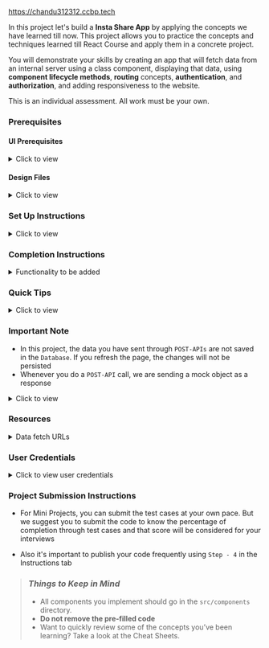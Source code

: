 https://chandu312312.ccbp.tech

In this project let's build a **Insta Share App** by applying the concepts we have learned till now. This project allows you to practice the concepts and techniques learned till React Course and apply them in a concrete project.

You will demonstrate your skills by creating an app that will fetch data from an internal server using a class component, displaying that data, using **component lifecycle methods**, **routing** concepts, **authentication**, and **authorization**, and adding responsiveness to the website.

This is an individual assessment. All work must be your own.

### Prerequisites

#### UI Prerequisites

<details>
<summary>Click to view</summary>

- What is Figma?
  - Figma is a vector graphics editor and prototyping tool which is primarily web-based. You can check more info on the <a href="https://www.figma.com/" target="_blank">Website</a>
- Create a Free account in Figma
  - Kindly follow the instructions as shown in <a href="https://www.youtube.com/watch?v=hrHL2VLMl7g" target="_blank">this</a> video to create a Free Figma account. Watch the video upto **00:55**
- How to Check CSS in Figma?
  - Kindly follow the instructions as shown in <a href="https://youtu.be/B242nuM3y2s?t=80" target="_blank">this</a> video to check CSS in the Figma screen. Watch the video upto **02:45**
- Export Images in Figma screen

  - Kindly follow the instructions as shown in <a href="https://www.youtube.com/watch?v=NpzL1MONwaw" target="_blank">this</a> video to export images from the Figma screen
  - Click on the Export button to get Export options as shown in the below image

  <div style="text-align:center;margin:10px 0px 0px 45px;width:200px;">
    <img src="https://assets.ccbp.in/frontend/react-js/figma-export-option.png" />
  </div>

- Upload your exported images from Figma to Cloudinary and get image URLs from Cloudinary. Refer <a href="https://learning.ccbp.in/projects/course?c_id=fe4c935d-3ad5-4bb8-a1a5-9b045ae70010&s_id=2f72d6fe-09a7-4c0a-b0db-196740c853a0&t_id=6535e48d-fb4e-45c4-9654-3da423c79e26" target="_blank">this</a> session for better understanding

</details>

#### Design Files

<details>
<summary>Click to view</summary>

- You can check the **Design Files** for different devices <a href="https://www.figma.com/file/FwBVnpWfl5DYJ77kbljTdT/Insta_Share?node-id=0%3A1" target="_blank">here</a>

</details>

### Set Up Instructions

<details>

<summary>Click to view</summary>

- Download dependencies by running `npm install`

- Start up the app using `npm start`

</details>

### Completion Instructions

<details>
<summary>Functionality to be added</summary>
<br />
The app must have the following functionalities

- **Login Route**

  - When an invalid username and password are provided and the Login button is clicked, then the respective error message received from the response should be displayed
  - When a valid username and password are provided and the Login button is clicked, then the page should be navigated to the Home Route
  - When an _unauthenticated_ user tries to access the Home Route, Profile Route, and User Profile Route, then the page should be navigated to the Login Route
  - When an _authenticated_ user tries to access the Home Route, Profile Route, and User Profile Route, then the page should be navigated to the respective route
  - When an _authenticated_ user tries to access the Login Route, then the page should be navigated to the Home Route

- **Home Route**

  - When an _authenticated_ user opens the Home Route

    - An HTTP GET request should be made to **User Stories API URL** with `jwt_token` in the Cookies

      - **_Loader_** should be displayed while fetching the data
      - After the data is fetched successfully, the response received should be displayed
      - If the HTTP GET request made is unsuccessful, then the failure view given in the **Figma** screens should be displayed
        - When the **Retry** button is clicked, an HTTP GET request should be made to the **User Stories API URL**

    - An HTTP GET request should be made to the **Posts API URL** with `jwt_token` in the Cookies

      - **_Loader_** should be displayed while fetching the data
      - After the data is fetched successfully, the response received should be displayed
      - If the HTTP GET request made is unsuccessful, then the failure view given in the **Figma** screens should be displayed
        - When the **Retry** button is clicked, an HTTP GET request should be made to the **Posts API URL**

    - Initially for every Post **BsHeart**, **FaRegComment**, **BiShareAlt** from `react-icons` should be displayed
    - When the **username** in the particular post is clicked, then the page should be navigated to the User Details Route
    - When the **Like** icon (FcLike) is clicked,
      - An HTTP POST request should be made to the **Post Like API URL** with `like_status` as `true`
      - It should change to **Unlike** icon (BsHeart)
      - Likes count of that particular post should be incremented by one
    - When the **Unlike** icon is clicked,

      - An HTTP POST request should be made to the **Post Like API URL** with `like_status` as `false`
      - It should change to **Like** icon
      - Likes count of that particular post should be decremented by one

    - **Header**

      - When the Website logo is clicked, then the page should be navigated to the Home Route
      - When the **Home** link in the Header is clicked, then the page should be navigated to the Home Route
      - When the **Profile** link in the Header is clicked, then the page should be navigated to the My Profile Route
      - When the **Logout** button is clicked, then the page should be navigated to the Login Route

- **User Profile Route**

  - When an _authenticated_ user opens the User Profile Route

    - An HTTP GET request should be made to the **User Profile API URL** with `jwt_token` in the Cookies and `user_id` as a path parameter

      - **_Loader_** should be displayed while fetching the data
      - After the data is fetched successfully, the response received should be displayed
      - If the HTTP GET request made is unsuccessful, then the failure view given in the **Figma** screens should be displayed
        - When the **Retry** button is clicked, an HTTP GET request should be made to the **User Profile API URL**

    - The list of posts section should contain the **BsGrid3X3** from `react-icons`
    - If the list of posts are empty, then the No Posts View in the **Figma** screens should be displayed
    - If the list of posts are empty, then the **BiCamera** from `react-icons` should be displayed
    - All the header functionalities mentioned in the Home Route should work in this route accordingly

- **My Profile Route**

  - When an _authenticated_ user opens the My Profile Route

    - An HTTP GET request should be made to the **My Profile API URL** with `jwt_token` in the Cookies

      - **_Loader_** should be displayed while fetching the data
      - After the data is fetched successfully, the response received should be displayed
      - If the HTTP GET request made is unsuccessful, then the failure view given in the **Figma** screens should be displayed
        - When the **Retry** button is clicked, an HTTP GET request should be made to the **My Profile API URL**

    - The list of posts section should contain the **BsGrid3X3** from `react-icons`

- **Search Functionality**

  - When an _authenticated_ user search posts using **post caption** by clicking on the Search icon (`FaSearch` from `react-icons`)

    - An HTTP GET request should be made to the **Search Posts API URL** with `jwt_token` in the Cookies and search post as a query parameter

      - **_Loader_** should be displayed while fetching the data
      - After the data is fetched successfully, the response received should be displayed
      - If the HTTP GET request made is unsuccessful, then the failure view given in the **Figma** screens should be displayed
        - When the **Retry** button is clicked, an HTTP GET request should be made to the **Search Posts API URL**

    - If the search posts are empty, then the Search Not Found View in the **Figma** screens should be displayed
    - Initially for every Post **BsHeart**, **FaRegComment**, **BiShareAlt** from `react-icons` should be displayed
    - When the **username** in the particular post is clicked, then the page should be navigated to the User Details Route
    - When the **Like** icon is clicked,
      - An HTTP POST request should be made to the **Post Like API URL** with `like_status` as `true`
      - It should change to **Unlike** icon
      - Likes count of that particular post should be incremented by one
    - When the **Unlike** icon is clicked,
      - An HTTP POST request should be made to the **Post Like API URL** with `like_status` as `false`
      - It should change to **Like** icon
      - Likes count of that particular post should be decremented by one

- **Not Found Route**

  - When a random path is provided in the URL, then the page should be navigated to the Not Found Route

- Users should be able to view the website responsively in mobile view, tablet view as well

</details>

### Quick Tips

<details>

<summary>Click to view</summary>

- Third party packages to be used to achieve the design or functionality

  - React Slick

    - React Slick <a  href="https://react-slick.neostack.com/docs/get-started"  target="_blank">Documentation</a>
    - React Slick implementation <a  href="https://codesandbox.io/s/react-slick-demo-iz90x?file=/src/components/ReactSlick/index.js"  target="_blank">CodeSandbox</a>
    - Update the CSS accordingly to style the React Slider and arrow buttons, you can check the <a href="https://codesandbox.io/s/react-slick-demo-iz90x?file=/src/components/ReactSlick/index.css" target="_blank">CodeSandbox</a>
    - Add the below CDN links in your `public > index.html` file for CSS and Font, you can check the <a href="https://codesandbox.io/s/react-slick-demo-iz90x?file=/public/index.html" target="_blank">CodeSandbox</a> for adding below lines

    ```jsx
    <link rel="stylesheet" type="text/css" charset="UTF-8" href="https://cdnjs.cloudflare.com/ajax/libs/slick-carousel/1.6.0/slick.min.css" />
    <link rel="stylesheet" type="text/css" href="https://cdnjs.cloudflare.com/ajax/libs/slick-carousel/1.6.0/slick-theme.min.css" />
    ```

</details>

### Important Note

- In this project, the data you have sent through `POST-APIs` are not saved in the `Database`. If you refresh the page, the changes will not be persisted
- Whenever you do a `POST-API` call, we are sending a mock object as a response

<details>
<summary>Click to view</summary>

<br/>

**The following instructions are required for the tests to pass**

- **Note:**

  - Don't use any third-party packages other than packages mentioned in the **Quick Tips**
  - Use media queries for responsiveness. Instead of rendering the same elements twice for responsiveness.
  - For Mini Projects, you have to use normal HTML elements to style the React Components. Usage of `styled-components` (CSS in JS) to style React components are not supported in Mini Projects. Test cases won't be passed, if you use styled components
  - Refer to the below Example for the usage of `testid` in the HTML elements.

    - Example: `<div testid="postItem" className="post-item"/>`.

- **Routes**

  - Render `Login` Route component when the path in URL matches `/login`
  - Render `Home` Route component when the path in URL matches `/`
  - Render `MyProfile` Route component when the path in URL matches `/my-profile`
  - Render `UserProfile` Route component when the path in URL matches `/users/:id`
    - **Note:-** use the specific user id in place of id

- Wrap the `Loader` component with an HTML container element and add the `testid` attribute value as **loader** to it

  ```jsx
  <div className="loader-container" testid="loader">
    <Loader type="TailSpin" color="#4094EF" height={50} width={50} />
  </div>
  ```

- Wrap the Clickable `react-icons` components with an HTML button element and add the `testid` attribute values accordingly

  ```jsx
  <button type="button" testid="searchIcon">
    <FaSearch />
  </button>
  ```

- The Failure View image should consist of alt attribute value as `failure view`

- **Login Route**

  - The Landing image should consist of alt attribute value as `website login`
  - The Insta Share image should consist of alt attribute value as `website logo`
  - The Cookies should be set by using the key name `jwt_token`

- **Home Route**

  - User Stories List
    - User Stories List images should consist of alt attribute value as `user story`
  - Posts List
    - The Post User Profile image should consist of alt attribute value as `post author profile`
    - The Post image should consist of alt attribute value as `post`
    - The HTML button element with Like icon (`BsHeart` from `react-icons`) should contain the `testid` attribute value as `likeIcon`
    - The HTML button element with Dis Like icon (`FcLike` from `react-icons`) should contain the `testid` attribute value as `unLikeIcon`

- **User Profile Route**

  - The Profile image should consist of alt attribute value as `user profile`
  - Story images should consist of alt attribute value as `user story`
  - Post images should consist of alt attribute value as `user post`

- **My Profile Route**

  - The Profile image should consist of alt attribute value as `my profile`
  - Story images should consist of alt attribute value as `my story`
  - Post images should consist of alt attribute value as `my post`

- **Search Functionality**

  - When Search Results are not empty
    - The Author Profile image in the post should consist of alt attribute value as `post author profile`
    - The Post image should consist of alt attribute value as `post`
    - The HTML button element with Like icon (`BsHeart` from `react-icons`) should contain the `testid` attribute value as `likeIcon`
    - The HTML button element with Dis Like icon (`FcLike` from `react-icons`) should contain the `testid` attribute value as `unLikeIcon`
  - When Search Results are Empty
    - Search Results Not Found image should consist of alt attribute value as `search not found`

- **Not Found Route**

  - The page not found image should consist of alt attribute value as `page not found`

- **Header**

  - The Insta Share image should consist of alt attribute value as `website logo`
  - The HTML button element with Search icon (`FaSearch` from `react-icons`) should contain the `testid` attribute value as `searchIcon`

</details>

### Resources

<details>
<summary>Data fetch URLs</summary>

- **Note**: Use the values in the APIs as shown below

- Use the search input value in place of `searchInput` in the query parameters
- The value of the key `user_id` should be given in the place of `userId`

- **Note:** Use the below sample code snippet to make a POST request on Login using valid username and password.

  ```js
  const options = {
    method: 'POST',
    body: JSON.stringify(userDetails),
  }
  ```

**Login API**

#### API: `https://apis.ccbp.in/login`

#### Method: `POST`

#### Description:

Returns a response based on the credentials provided

#### Sample request object:

```json
{
  "username": "rahul",
  "password": "rahul@2021"
}
```

#### Sample Success Response

```json
{
  "jwt_token": "eyJhbGciOiJIUzI1NiIsInR5cCI6IkpXVCJ9.eyJ1c2VybmFtZSI6InJhaHVsIiwicm9sZSI6IlBSSU1FX1VTRVIiLCJpYXQiOjE2MTk2Mjg2MTN9. nZDlFsnSWArLKKeF0QbmdVfLgzUbx1BGJsqa2kc_21Y"
}
```

#### Sample Failure Response

```json
{
  "status_code": 404,
  "error_msg": "Username is not found"
}
```

**User Stories API**

#### API: `https://apis.ccbp.in/insta-share/stories`

#### Method: `GET`

#### Description:

Returns a response containing the list of all user stories

#### Sample Response

```json
{
  "users_stories": [
    {
      "user_id": "Varun_Aadithya",
      "user_name": "Varun Aadithya",
      "story_url": "https://assets.ccbp.in/frontend/react-js/instagram-mini-project/stories/instagram-mini-project-story-1-img.png"
    },
    ...
  ],
  "total": 9
}
```

**Posts API**

#### API: `https://apis.ccbp.in/insta-share/posts`

#### Method: `GET`

#### Description:

Returns a response containing the list of user posts.

#### Sample Response

```json
{
  "posts": [
      {
      "post_id": "f25d77f0-602e-41d1-971e-4b8cf54709eb",
      "user_id": "Varun_Aadithya",
      "user_name": "Varun Aadithya",
      "profile_pic": "https://assets.ccbp.in/frontend/react-js/instagram-mini-project/users/instagram-mini-project-user-1-img.png",
      "post_details": {
  	    "image_url": "https://assets.ccbp.in/frontend/react-js/instagram-mini-project/posts/instagram-mini-project-post-1-img.png",
  	    "caption": "Another day, another sunrise"
      },
      "likes_count": 7,
      "comments": [{
          "user_name": "Prabuddha Dasgupta",
          "user_id": "Prabuddha_Dasgupta",
          "comment": "Lightning is incredible."
      },
      ...
      ],
      "created_at": "4 Hours Ago"
  },
  ...
  ],
  "total": 33
}
```

**Post Like API**

#### API: `https://apis.ccbp.in/insta-share/posts/{postId}/like`

#### Example: `https://apis.ccbp.in/insta-share/posts/f25d77f0-602e-41d1-971e-4b8cf54709eb/like`

#### Method: `POST`

#### Request:

```json
{
  "like_status": true // If you want to like a post then set like_status as true otherwise set it as false.
}
```

#### Description:

Returns a response containing the whether post has been liked or not

#### Sample Response

```json
{
  "message": "Post has been liked"
}
```

**My Profile API**

#### API: `https://apis.ccbp.in/insta-share/my-profile`

#### Method: `GET`

#### Description:

Returns a response containing the details of my profile

#### Sample Response

```json
{
    "profile": {
        "id": "df3234jkjn2-324sdf1132nnknn-234324234",
        "user_id": "rahul",
        "user_name": "Rahul",
        "profile_pic": "https://assets.ccbp.in/frontend/react-js/instagram-mini-project/profile/instagram-mini-project-profile-1.png",
        "followers_count": 289,
        "following_count": 12,
        "user_bio": "It is not the strongest of the species that survive, nor the most intelligent, but the one most responsive to change.",
        "posts": [
            {
                "id": "1a698dc4-sdf6e83-4ede-998e-638305f7aee6",
                "image": "https://assets.ccbp.in/frontend/react-js/instagram-mini-project/posts/instagram-mini-project-post-31-img.png"
            },
        ...
        ],
        "posts_count": 3,
        "stories": [
            {
                "id": "5HJ25nUNJ",
                "image": "https://assets.ccbp.in/frontend/react-js/instagram-mini-project/previous-stories/instagram-mini-project-previous-story-34-img.png"
            },
        ...
        ]
    }
 }
```

**User Profile API**

#### API: `https://apis.ccbp.in/insta-share/users/{userId}`

#### Example: `https://apis.ccbp.in/insta-share/users/Prabuddha_Dasgupta`

#### Method: `GET`

#### Description:

Returns a response containing the details of user profile.

#### Sample Response

```json
{
    "user_details": {
    	"id": "df3234jkjn2-32432nnknn-w23231",
        "user_id": "Prabuddha_Dasgupta",
        "user_name": "Prabuddha Dasgupta",
        "profile_pic": "https://assets.ccbp.in/frontend/react-js/instagram-mini-project/users/instagram-mini-project-user-4-img.png",
        "followers_count": 297,
        "following_count": 303,
        "user_bio": "Prabuddha Dasgupta (21 September 1956 – 12 August 2012) was an Indian fashion and fine-art photographer. ",
        "posts_count": 3,
        "posts": [
            {
                "id": "390562f5-298f-4904-aea4-07ecc212febe",
                "image": "https://assets.ccbp.in/frontend/react-js/instagram-mini-project/posts/instagram-mini-project-post-10-img.png"
            },
        ...
        ],
        "stories": [
            {
                "id": "UnrObltRP",
                "image": "https://assets.ccbp.in/frontend/react-js/instagram-mini-project/previous-stories/instagram-mini-project-previous-story-10-img.png"
            },
        ...
        ]
    }
}
```

**Search Posts API**

#### API: `https://apis.ccbp.in/insta-share/posts?search={searchInput}`

#### Example: `https://apis.ccbp.in/insta-share/posts?search=sky`

#### Method: `GET`

#### Description:

Returns a response containing the list of search posts.

#### Sample Response

```json
{
  "posts": [
      {
        "post_id": "6fb210a9-0c4d-431f-8585-b3a4f065a171",
        "user_id": "Atul_Kasbekar",
        "user_name": "Atul Kasbekar",
        "profile_pic": "https://assets.ccbp.in/frontend/react-js/instagram-mini-project/users/instagram-mini-project-user-5-img.png",
        "post_details": {
            "image_url": "https://assets.ccbp.in/frontend/react-js/instagram-mini-project/posts/instagram-mini-project-post-5-img.png",
            "caption": "The sky is the daily bread of the eyes."
        },
        "likes_count": 9,
        "comments": [
            {
                "user_name": "Arjun Mark",
                "user_id": "Arjun_Mark",
                "comment": "Aim for the sky, but move slowly, enjoying every step along the way."
            },
        ...
        ],
        "created_at": "4 Hours Ago"
        },
    ...
    ],
  "total": 2
}
```

</details>

### User Credentials

<details>
<summary>Click to view user credentials</summary>

<br/>

**You can use any one of the following credentials**

```text
  username: aakash
  password: sky@007
```

```text
  username: agastya
  password: myth#789
```

```text
  username: advika
  password: world@5
```

```text
  username: binita
  password: modest*6
```

```text
  username: chetan
  password: vigor$life
```

```text
  username: deepak
  password: lightstar@1
```

```text
  username: harshad
  password: joy@85
```

```text
  username: kapil
  password: moon$008
```

```text
 username: rahul
 password: rahul@2021
```

```text
  username: shravya
  password: musical#stone
```

```text
  username: saira
  password: princess@9
```

<br/>
</details>

### Project Submission Instructions

- For Mini Projects, you can submit the test cases at your own pace. But we suggest you to submit the code to know the percentage of completion through test cases and that score will be considered for your interviews

- Also it's important to publish your code frequently using `Step - 4` in the Instructions tab

> ### _Things to Keep in Mind_
>
> - All components you implement should go in the `src/components` directory.
> - **Do not remove the pre-filled code**
> - Want to quickly review some of the concepts you’ve been learning? Take a look at the Cheat Sheets.
